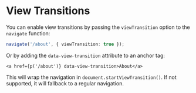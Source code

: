 # View Transitions

You can enable view transitions by passing the `viewTransition` option to the `navigate` function:

```ts
navigate('/about', { viewTransition: true });
```

Or by adding the `data-view-transition` attribute to an anchor tag:

```svelte
<a href={p('/about')} data-view-transition>About</a>
```

This will wrap the navigation in `document.startViewTransition()`. If not supported, it will fallback to a regular navigation.
